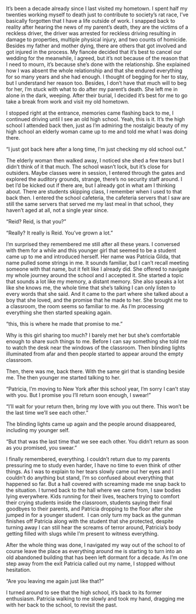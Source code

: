 It’s been a decade already since I last visited my hometown. I spent half my twenties working myself to death just to contribute to society’s rat race, I’ve basically forgotten that I have a life outside of work. I snapped back to reality after hearing the news of my parent’s death, they are the victims of a reckless driver, the driver was arrested for reckless driving resulting in damage to properties, multiple physical injury, and two counts of homicide. Besides my father and mother dying, there are others that got involved and got injured in the process. My fiancée decided that it’s best to cancel our wedding for the meanwhile, I agreed, but it’s not because of the reason that I need to mourn, it’s because she’s done with the relationship. She explained how I was absent the whole relationship and that she endured everything for so many years and she had enough. I thought of begging for her to stay, but I understand her reason too. Besides, I don’t have that much will to beg for her, I’m stuck with what to do after my parent’s death. She left me in alone in the dark, weeping. After their burial, I decided it’s best for me to go take a break from work and visit my old hometown. 

I stopped right at the entrance, memories came flashing back to me, I continued driving until I see an old high school. Yeah, this is it. It’s the high school I attended back then, just as I’m admiring the nostalgic beauty of my high school an elderly woman came up to me and told me what I was doing there. 

“I just got back here after a long time, I’m just checking my old school out.” 

The elderly woman then walked away, I noticed she shed a few tears but I didn’t think of it that much. The school wasn’t lock, but it’s close for outsiders. Maybe classes were in session, I entered through the gates and explored the auditory grounds, strange, there’s no security staff around. I bet I’d be kicked out if there are, but I already got in what am I thinking about. There are students skipping class, I remember when I used to that back then. I entered the school cafeteria, the cafeteria servers that I saw are still the same servers that served me my last meal in that school, they haven’t aged at all, not a single year since. 

“Reid? Reid, is that you?” 

“Really? It really is Reid. You’ve grown a lot.” 

I’m surprised they remembered me still after all these years. I conversed with them for a while and this younger girl that seemed to be a student came up to me and introduced herself. Her name was Patricia Gilda, that name pulled some strings in me. It sounds familiar, but I can’t recall meeting someone with that name, but it felt like I already did. She offered to navigate my whole journey around the school and I accepted it. She started a topic that sounds a lot like my memory, a distant memory. She also speaks a lot like she knows me, the whole time that she’s talking I can only listen to every words that she said. And it came to the part where she talked about a boy that she loved, and the promise that he made to her. She brought me to a classroom, the room seems so familiar to me. As I’m processing everything she then started speaking again. 

“this, this is where he made that promise to me.” 

Why is this girl sharing too much? I barely met her but she’s comfortable enough to share such things to me. Before I can say something she told me to watch the desk near the windows of the classroom. Then blinding lights illuminated from afar and then people started to appear around the empty classroom. 

Then, there was me, back there. With the same girl that is standing beside me. The then younger me started talking to her. 

“Patricia, I’m moving to New York after this school year, I’m sorry I can’t stay with you. But I promise you I’ll return soon enough, I swear!” 

“I’ll wait for your return then, bring my love with you out there. This won’t be the last time we’ll see each other.” 

The blinding lights came up again and the people around disappeared, including my younger self. 

“But that was the last time that we see each other. You didn’t return as soon as you promised, you swear.” 

I finally remembered, everything. I couldn’t return due to my parents pressuring me to study even harder, I have no time to even think of other things. As I was to explain to her tears slowly came out her eyes and I couldn’t do anything but stand, I’m so confused about everything that happened so far. But a hall covered with screaming made me snap back to the situation. I turned back to the hall where we came from, I saw bodies lying everywhere. Kids running for their lives, teachers trying to comfort their crying students inside the classroom, students saying their final goodbyes to their parents, and Patricia dropping to the floor after she jumped in for a younger student.  I can only turn my back as the gunman finishes off Patricia along with the student that she protected, despite turning away I can still hear the screams of terror around, Patricia’s body getting filled with slugs while I’m present to witness everything. 

After the whole thing was done, I navigated my way out of the school to of course leave the place as everything around me is starting to turn into an old abandoned building that has been left dormant for a decade. As I’m one step away from the exit Patricia called out my name, I stopped without hesitation. 

“Are you leaving me again just like that?” 

I turned around to see that the high school, it’s back to its former enthusiasm. Patricia walking to me slowly and took my hand, dragging me with her back to the school, to revisit the past.